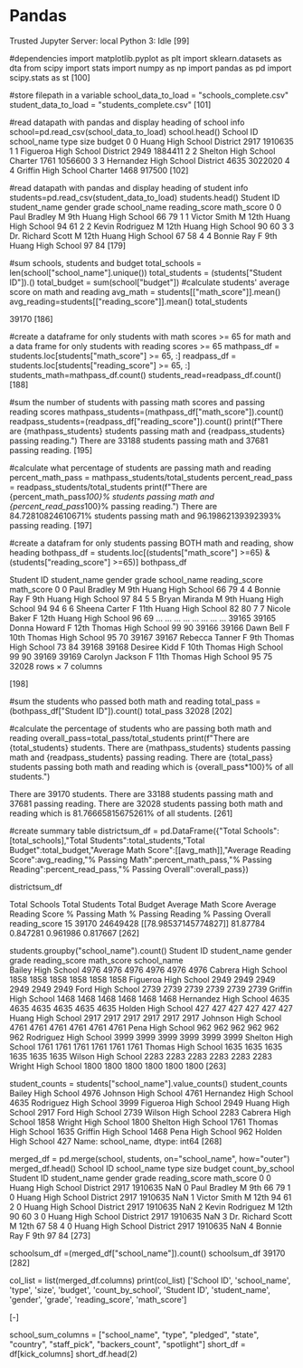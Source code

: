 # Pandas
Trusted
Jupyter Server: local
Python 3: Idle
[99]



#dependencies
import matplotlib.pyplot as plt
import sklearn.datasets as dta
from scipy import stats
import numpy as np
import pandas as pd
import scipy.stats as st
[100]



#store filepath in a variable
school_data_to_load = "schools_complete.csv"
student_data_to_load = "students_complete.csv"
[101]



#read datapath with pandas and display heading of school info
school=pd.read_csv(school_data_to_load)
school.head()
School ID	school_name	type	size	budget
0	0	Huang High School	District	2917	1910635
1	1	Figueroa High School	District	2949	1884411
2	2	Shelton High School	Charter	1761	1056600
3	3	Hernandez High School	District	4635	3022020
4	4	Griffin High School	Charter	1468	917500
[102]



#read datapath with pandas and display heading of student info
students=pd.read_csv(student_data_to_load)
students.head()
Student ID	student_name	gender	grade	school_name	reading_score	math_score
0	0	Paul Bradley	M	9th	Huang High School	66	79
1	1	Victor Smith	M	12th	Huang High School	94	61
2	2	Kevin Rodriguez	M	12th	Huang High School	90	60
3	3	Dr. Richard Scott	M	12th	Huang High School	67	58
4	4	Bonnie Ray	F	9th	Huang High School	97	84
[179]



#sum schools, students and budget
total_schools = len(school["school_name"].unique())
total_students = (students["Student ID"]).()
total_budget = sum(school["budget"])
#calculate students' average score on math and reading
avg_math = students[["math_score"]].mean()
avg_reading=students[["reading_score"]].mean()
total_students

39170
[186]



#create a dataframe for only students with math scores >= 65 for math and a data frame for only students with reading scores >= 65
mathpass_df = students.loc[students["math_score"] >= 65, :]
readpass_df = students.loc[students["reading_score"] >= 65, :]
students_math=mathpass_df.count()
students_read=readpass_df.count()
[188]



#sum the number of students with passing math scores and passing reading scores
mathpass_students=(mathpass_df["math_score"]).count()
readpass_students=(readpass_df["reading_score"]).count()
print(f"There are {mathpass_students} students passing math and {readpass_students} passing reading.")
There are 33188 students passing math and 37681 passing reading.
[195]



#calculate what percentage of students are passing math and reading
percent_math_pass = mathpass_students/total_students
percent_read_pass = readpass_students/total_students
print(f"There are {percent_math_pass*100}% students passing math and {percent_read_pass*100}% passing reading.")
There are 84.72810824610671% students passing math and 96.19862139392393% passing reading.
[197]



#create a datafram for only students passing BOTH math and reading, show heading
bothpass_df = students.loc[(students["math_score"] >=65) & (students["reading_score"] >=65)]
bothpass_df

Student ID	student_name	gender	grade	school_name	reading_score	math_score
0	0	Paul Bradley	M	9th	Huang High School	66	79
4	4	Bonnie Ray	F	9th	Huang High School	97	84
5	5	Bryan Miranda	M	9th	Huang High School	94	94
6	6	Sheena Carter	F	11th	Huang High School	82	80
7	7	Nicole Baker	F	12th	Huang High School	96	69
...	...	...	...	...	...	...	...
39165	39165	Donna Howard	F	12th	Thomas High School	99	90
39166	39166	Dawn Bell	F	10th	Thomas High School	95	70
39167	39167	Rebecca Tanner	F	9th	Thomas High School	73	84
39168	39168	Desiree Kidd	F	10th	Thomas High School	99	90
39169	39169	Carolyn Jackson	F	11th	Thomas High School	95	75
32028 rows × 7 columns

[198]



#sum the students who passed both math and reading
total_pass = (bothpass_df["Student ID"]).count()
total_pass
32028
[202]



#calculate the percentage of students who are passing both math and reading
overall_pass=total_pass/total_students
print(f"There are {total_students} students. There are {mathpass_students} students passing math and {readpass_students} passing reading. There are {total_pass} students passing both math and reading which is {overall_pass*100}% of all students.")

There are 39170 students. There are 33188 students passing math and 37681 passing reading. There are 32028 students passing both math and reading which is 81.76665815675261% of all students.
[261]



#create summary table
districtsum_df = pd.DataFrame({"Total Schools":[total_schools],"Total Students":total_students,"Total Budget":total_budget,"Average Math Score":[[avg_math]],"Average Reading Score":avg_reading,"% Passing Math":percent_math_pass,"% Passing Reading":percent_read_pass,"% Passing Overall":overall_pass})

districtsum_df

Total Schools	Total Students	Total Budget	Average Math Score	Average Reading Score	% Passing Math	% Passing Reading	% Passing Overall
reading_score	15	39170	24649428	[[78.98537145774827]]	81.87784	0.847281	0.961986	0.817667
[262]



students.groupby("school_name").count()
Student ID	student_name	gender	grade	reading_score	math_score
school_name						
Bailey High School	4976	4976	4976	4976	4976	4976
Cabrera High School	1858	1858	1858	1858	1858	1858
Figueroa High School	2949	2949	2949	2949	2949	2949
Ford High School	2739	2739	2739	2739	2739	2739
Griffin High School	1468	1468	1468	1468	1468	1468
Hernandez High School	4635	4635	4635	4635	4635	4635
Holden High School	427	427	427	427	427	427
Huang High School	2917	2917	2917	2917	2917	2917
Johnson High School	4761	4761	4761	4761	4761	4761
Pena High School	962	962	962	962	962	962
Rodriguez High School	3999	3999	3999	3999	3999	3999
Shelton High School	1761	1761	1761	1761	1761	1761
Thomas High School	1635	1635	1635	1635	1635	1635
Wilson High School	2283	2283	2283	2283	2283	2283
Wright High School	1800	1800	1800	1800	1800	1800
[263]



student_counts = students["school_name"].value_counts()
student_counts
Bailey High School       4976
Johnson High School      4761
Hernandez High School    4635
Rodriguez High School    3999
Figueroa High School     2949
Huang High School        2917
Ford High School         2739
Wilson High School       2283
Cabrera High School      1858
Wright High School       1800
Shelton High School      1761
Thomas High School       1635
Griffin High School      1468
Pena High School          962
Holden High School        427
Name: school_name, dtype: int64
[268]



merged_df = pd.merge(school, students, on="school_name", how="outer")
merged_df.head()
School ID	school_name	type	size	budget	count_by_school	Student ID	student_name	gender	grade	reading_score	math_score
0	0	Huang High School	District	2917	1910635	NaN	0	Paul Bradley	M	9th	66	79
1	0	Huang High School	District	2917	1910635	NaN	1	Victor Smith	M	12th	94	61
2	0	Huang High School	District	2917	1910635	NaN	2	Kevin Rodriguez	M	12th	90	60
3	0	Huang High School	District	2917	1910635	NaN	3	Dr. Richard Scott	M	12th	67	58
4	0	Huang High School	District	2917	1910635	NaN	4	Bonnie Ray	F	9th	97	84
[273]



schoolsum_df =(merged_df["school_name"]).count()
schoolsum_df
39170
[282]



col_list = list(merged_df.columns)
print(col_list)
['School ID', 'school_name', 'type', 'size', 'budget', 'count_by_school', 'Student ID', 'student_name', 'gender', 'grade', 'reading_score', 'math_score']


[-]




school_sum_columns = ["school_name", "type", "pledged", "state", "country", "staff_pick", "backers_count", "spotlight"]
short_df = df[kick_columns]
short_df.head(2)










